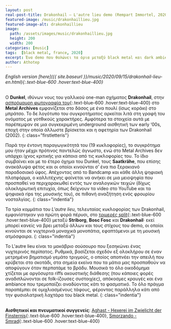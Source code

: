 ```yaml
---
layout: post
real-post-title: Drakonhail – L'autre lieu demo (Rempart Immortel, 2020)
featured-image: /music/drakonhaillieu.jpg
featured-image-alt: drakonhaillieu
image:
  path: /assets/images/music/drakonhaillieu.jpg
  height: 200
  width: 200
categories: [music]
tags:  [black metal, france, 2020]
excerpt: Ένα demo που θολώνει τα όρια μεταξύ black metal και dark ambient και αποκαλύπτει μια πηγαία ενσωμάτωση των απόκοσμων αρχών του πνεύματος αμφότερων των ειδών.
author: Athotep
---
```


*English version [here]({{ site.baseurl }}/music/2020/09/15/drakonhail-lieu-en.html){:.text-blue-600 .hover:text-blue-400}*  
<br>

Ο **Dunkel**, ιθύνων νους του γαλλικού one-man σχήματος **Drakonhail**, στην [ασπρόμαυρη φωτογραφία του](https://www.metal-archives.com/bands/Drakonhail/94829){:.text-blue-600 .hover:text-blue-400} στο **Metal Archives** εμφανίζεται στο δάσος με ένα πουλί (ίσως κοράκι) στο μπράτσο. Το δε λογότυπο του συγκροτήματος αρκείται λιτά στη γραφή του ονόματος με γοτθικούς χαρακτήρες. Αμφότερα τα στοιχεία αυτά με παρέπεμψαν σε μια συγκεκριμένη underground αισθητική των early ‘00s, εποχή στην οποία άλλωστε βρίσκεται και η αφετηρία των Drakonhail (2002).
{: class="firstletteris"}

Παρά την έντονη παραγωγικότητά του (19 κυκλοφορίες), το συγκρότημα μου ήταν μέχρι πρότινος παντελώς άγνωστο, ενώ στο Metal Archives δεν υπάρχει ίχνος κριτικής για κάποια από τις κυκλοφορίες του. Το ίδιο συμβαίνει και με το έτερο όχημα του Dunkel, τους **Saatkrähe**, που επίσης ανακάλυψα φέτος και οι οποίοι κινούνται σ’ ένα πιο ξερακιανό παραδοσιακό ύφος. Απέχοντας από το Bandcamp και κάθε άλλη ψηφιακή πλατφόρμα, ο καλλιτέχνης φαίνεται να ανήκει σε μια μειοψηφία που προσπαθεί να περιχαρακωθεί εντός των αναλογικών τειχών (δίχως ολοκληρωτική επιτυχία, όπως δείχνουν τα video στο YouTube και τα ψηφιακά rips της μουσικής του), σε πιθανή αναζήτηση ενός φρουρίου νοσταλγίας.
{: class="indentia"}

Τα τρία κομμάτια του *L'autre lieu*, τελευταίας κυκλοφορίας των Drakonhail, εμφανίστηκαν για πρώτη φορά πέρυσι, στο [τριμερές split](https://www.metal-archives.com/albums/Striborg/Striborg_-_Bosc_Fosc_-_Drakonhail/795464){:.text-blue-600 .hover:text-blue-400} μεταξύ **Striborg**, **Bosc Fosc** και **Drakonhail**· εκεί μπορεί κανείς να βρει μεταξύ άλλων και τους στίχους του demo, οι οποίοι κινούνται σε νυχτερινά μοναχικά μονοπάτια, εφαπτόμενοι με τη μουσική ατμόσφαιρα.
{: class="indentia"}

Το L'autre lieu είναι το μακάβριο σούσουρο που ξεσηκώνει ένας νυχτερινός περίπατος. Ρυθμικά, βασίζεται σχεδόν εξ ολοκλήρου σε έναν μετρημένο βηματισμό γεμάτο τριγμούς, ο οποίος αποπνέει την απειλή που κρύβεται στο σκοτάδι, στα σημεία εκείνα που τα μάτια μας προσπαθούν να αποφύγουν όταν περπατάμε το βράδυ. Μουσικά το όλο οικοδόμημα χτίζεται με αργόσυρτα riffs ακουστικής διάθεσης (που κάποιες φορές αναδιπλώνονται σε folk-ίζουσες συστοιχίες), απόκοσμες κραυγές και ένα ambiance που τρεμοπαίζει αναδύοντας κάτι το φασματικό. Το όλο πράγμα παραπέμπει σε ομιχλιασμένους τάφους, φέροντας παράλληλα κάτι από την φυσιολατρική λαχτάρα του black metal.
{: class="indentia"}  
<br>

**Αισθητικοί και πνευματικοί συγγενείς**: [Aghast - Hexerei im Zwielicht der Finsternis](https://www.youtube.com/watch?v=oR_bal9jUfI){:.text-blue-600 .hover:text-blue-400}, [Smorzando - Smrad](https://smorzando.bandcamp.com/releases){:.text-blue-600 .hover:text-blue-400}
